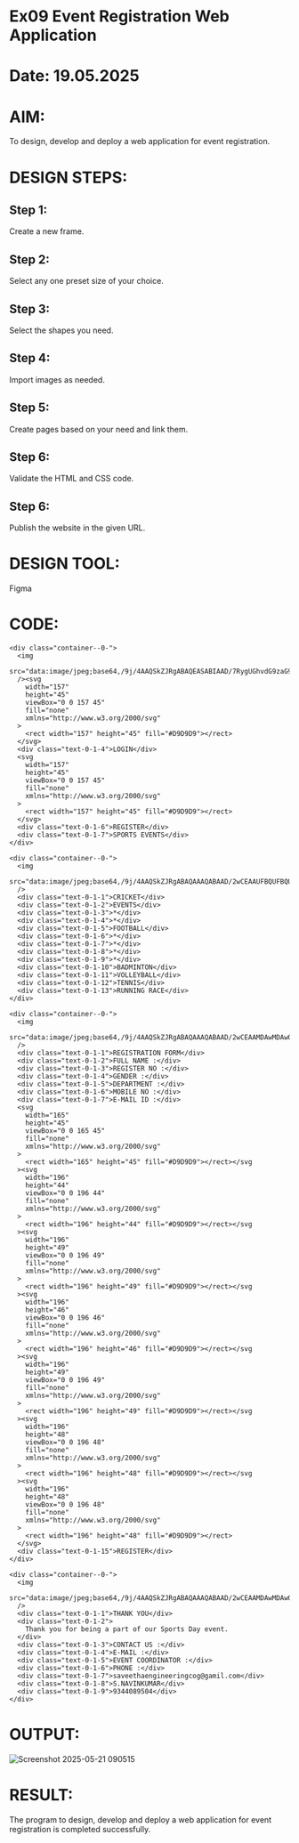 # Ex09 Event Registration Web Application
# Date: 19.05.2025
# AIM:
To design, develop and deploy a web application for event registration.

# DESIGN STEPS:
## Step 1:
Create a new frame.

## Step 2:
Select any one preset size of your choice.

## Step 3:
Select the shapes you need.

## Step 4:
Import images as needed.

## Step 5:
Create pages based on your need and link them.

## Step 6:
Validate the HTML and CSS code.

## Step 6:
Publish the website in the given URL.

# DESIGN TOOL:
Figma

# CODE:
```
<div class="container--0-">
  <img
    src="data:image/jpeg;base64,/9j/4AAQSkZJRgABAQEASABIAAD/7RygUGhvdG9zaG9wIDMuMAA4QklNBAQAAAAAAA8cAVoAAxslRxwCAAACAAAAOEJJTQQlAAAAAAAQzc"
  /><svg
    width="157"
    height="45"
    viewBox="0 0 157 45"
    fill="none"
    xmlns="http://www.w3.org/2000/svg"
  >
    <rect width="157" height="45" fill="#D9D9D9"></rect>
  </svg>
  <div class="text-0-1-4">LOGIN</div>
  <svg
    width="157"
    height="45"
    viewBox="0 0 157 45"
    fill="none"
    xmlns="http://www.w3.org/2000/svg"
  >
    <rect width="157" height="45" fill="#D9D9D9"></rect>
  </svg>
  <div class="text-0-1-6">REGISTER</div>
  <div class="text-0-1-7">SPORTS EVENTS</div>
</div>

<div class="container--0-">
  <img
    src="data:image/jpeg;base64,/9j/4AAQSkZJRgABAQAAAQABAAD/2wCEAAUFBQUFBQUGBgUICAcICAsKCQkKCxEMDQwNDBEaEBMQEBMQGhcbFhUWGxcpIBwcICkvJyUnLzkzMzlHREddXX0BBQUFBQUFBQYGBQgIBwgICwoJCQoLEQwNDA0MERoQExAQExAaFx"
  />
  <div class="text-0-1-1">CRICKET</div>
  <div class="text-0-1-2">EVENTS</div>
  <div class="text-0-1-3">*</div>
  <div class="text-0-1-4">*</div>
  <div class="text-0-1-5">FOOTBALL</div>
  <div class="text-0-1-6">*</div>
  <div class="text-0-1-7">*</div>
  <div class="text-0-1-8">*</div>
  <div class="text-0-1-9">*</div>
  <div class="text-0-1-10">BADMINTON</div>
  <div class="text-0-1-11">VOLLEYBALL</div>
  <div class="text-0-1-12">TENNIS</div>
  <div class="text-0-1-13">RUNNING RACE</div>
</div>

<div class="container--0-">
  <img
    src="data:image/jpeg;base64,/9j/4AAQSkZJRgABAQAAAQABAAD/2wCEAAMDAwMDAwQEBAQFBQUFBQcHBgYHBwsICQgJCAsRCwwLCwwLEQ8SDw4PEg8bFRMTFRsfGhkaHyYiIiYw"
  />
  <div class="text-0-1-1">REGISTRATION FORM</div>
  <div class="text-0-1-2">FULL NAME :</div>
  <div class="text-0-1-3">REGISTER NO :</div>
  <div class="text-0-1-4">GENDER :</div>
  <div class="text-0-1-5">DEPARTMENT :</div>
  <div class="text-0-1-6">MOBILE NO :</div>
  <div class="text-0-1-7">E-MAIL ID :</div>
  <svg
    width="165"
    height="45"
    viewBox="0 0 165 45"
    fill="none"
    xmlns="http://www.w3.org/2000/svg"
  >
    <rect width="165" height="45" fill="#D9D9D9"></rect></svg
  ><svg
    width="196"
    height="44"
    viewBox="0 0 196 44"
    fill="none"
    xmlns="http://www.w3.org/2000/svg"
  >
    <rect width="196" height="44" fill="#D9D9D9"></rect></svg
  ><svg
    width="196"
    height="49"
    viewBox="0 0 196 49"
    fill="none"
    xmlns="http://www.w3.org/2000/svg"
  >
    <rect width="196" height="49" fill="#D9D9D9"></rect></svg
  ><svg
    width="196"
    height="46"
    viewBox="0 0 196 46"
    fill="none"
    xmlns="http://www.w3.org/2000/svg"
  >
    <rect width="196" height="46" fill="#D9D9D9"></rect></svg
  ><svg
    width="196"
    height="49"
    viewBox="0 0 196 49"
    fill="none"
    xmlns="http://www.w3.org/2000/svg"
  >
    <rect width="196" height="49" fill="#D9D9D9"></rect></svg
  ><svg
    width="196"
    height="48"
    viewBox="0 0 196 48"
    fill="none"
    xmlns="http://www.w3.org/2000/svg"
  >
    <rect width="196" height="48" fill="#D9D9D9"></rect></svg
  ><svg
    width="196"
    height="48"
    viewBox="0 0 196 48"
    fill="none"
    xmlns="http://www.w3.org/2000/svg"
  >
    <rect width="196" height="48" fill="#D9D9D9"></rect>
  </svg>
  <div class="text-0-1-15">REGISTER</div>
</div>

<div class="container--0-">
  <img
    src="data:image/jpeg;base64,/9j/4AAQSkZJRgABAQAAAQABAAD/2wCEAAMDAwMDAwQEBAQFBQUFBQcHBgYHBwsICQgJCAsRCwwLCwwLEQ8SDw4PEg8bFRMTFRsfGh"
  />
  <div class="text-0-1-1">THANK YOU</div>
  <div class="text-0-1-2">
    Thank you for being a part of our Sports Day event.
  </div>
  <div class="text-0-1-3">CONTACT US :</div>
  <div class="text-0-1-4">E-MAIL :</div>
  <div class="text-0-1-5">EVENT COORDINATOR :</div>
  <div class="text-0-1-6">PHONE :</div>
  <div class="text-0-1-7">saveethaengineeringcog@gamil.com</div>
  <div class="text-0-1-8">S.NAVINKUMAR</div>
  <div class="text-0-1-9">9344089504</div>
</div>
```
# OUTPUT:
![Screenshot 2025-05-21 090515](https://github.com/user-attachments/assets/67f1bb87-2fc4-4383-ae66-475513a8a2b6)




# RESULT:
The program to design, develop and deploy a web application for event registration is completed successfully.
